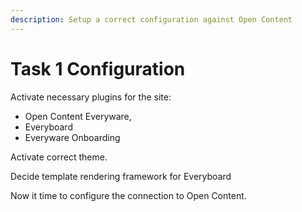 ```yaml
---
description: Setup a correct configuration against Open Content
---
```


# Task 1 Configuration

Activate necessary plugins for the site:

* Open Content Everyware,
* Everyboard
* Everyware Onboarding

Activate correct theme.

Decide template rendering framework for Everyboard

Now it time to configure the connection to Open Content. 


